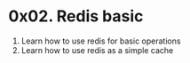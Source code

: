 # 0x02. Redis basic

1. Learn how to use redis for basic operations
2. Learn how to use redis as a simple cache
